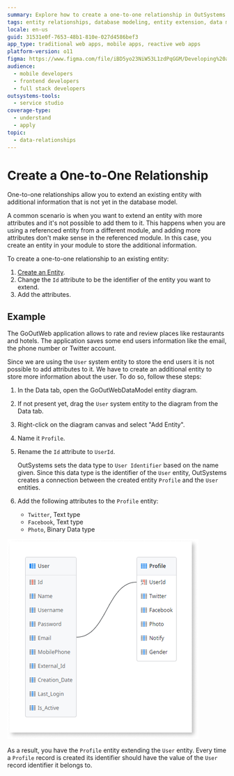 ```yaml
---
summary: Explore how to create a one-to-one relationship in OutSystems 11 (O11) to extend entities with additional attributes.
tags: entity relationships, database modeling, entity extension, data management, system entities
locale: en-us
guid: 31531e0f-7653-48b1-810e-027d4586bef3
app_type: traditional web apps, mobile apps, reactive web apps
platform-version: o11
figma: https://www.figma.com/file/iBD5yo23NiW53L1zdPqGGM/Developing%20an%20Application?node-id=159:7
audience:
  - mobile developers
  - frontend developers
  - full stack developers
outsystems-tools:
  - service studio
coverage-type:
  - understand
  - apply
topic:
  - data-relationships
---
```


# Create a One-to-One Relationship

One-to-one relationships allow you to extend an existing entity with additional information that is not yet in the database model.

A common scenario is when you want to extend an entity with more attributes and it's not possible to add them to it. This happens when you are using a referenced entity from a different module, and adding more attributes don't make sense in the referenced module. In this case, you create an entity in your module to store the additional information.

To create a one-to-one relationship to an existing entity:

1. [Create an Entity](<../entity-create.md>).
1. Change the `Id` attribute to be the identifier of the entity you want to extend.
1. Add the attributes.

## Example

The GoOutWeb application allows to rate and review places like restaurants and hotels. The application saves some end users information like the email, the phone number or Twitter account.

Since we are using the `User` system entity to store the end users it is not possible to add attributes to it. We have to create an additional entity to store more information about the user. To do so, follow these steps:

1. In the Data tab, open the GoOutWebDataModel entity diagram.

1. If not present yet, drag the `User` system entity to the diagram from the Data tab.

1. Right-click on the diagram canvas and select "Add Entity".

1. Name it `Profile`.

1. Rename the `Id` attribute to `UserId`.

    OutSystems sets the data type to `User Identifier` based on the name given. Since this data type is the identifier of the `User` entity, OutSystems creates a connection between the created entity `Profile` and the `User` entities.

1. Add the following attributes to the `Profile` entity:

    * `Twitter`, Text type
    * `Facebook`, Text type
    * `Photo`, Binary Data type

![Diagram illustrating how to create a one-to-one relationship between User and Profile entities in the GoOutWeb application data model](images/one-to-one-relationship-1.png "One-to-One Relationship Diagram")

As a result, you have the `Profile` entity extending the `User` entity. Every time a `Profile` record is created its identifier should have the value of the `User` record identifier it belongs to.
